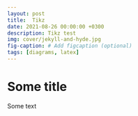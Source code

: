 ```yaml
---
layout: post
title:  Tikz
date: 2021-08-26 00:00:00 +0300
description: Tikz test
img: cover/jekyll-and-hyde.jpg
fig-caption: # Add figcaption (optional)
tags: [diagrams, latex] 
---
```


# Some title

Some text

<script type="text/tikz">
  \begin{tikzpicture}
    \draw (0,0) circle (1in);
  \end{tikzpicture}
</script>